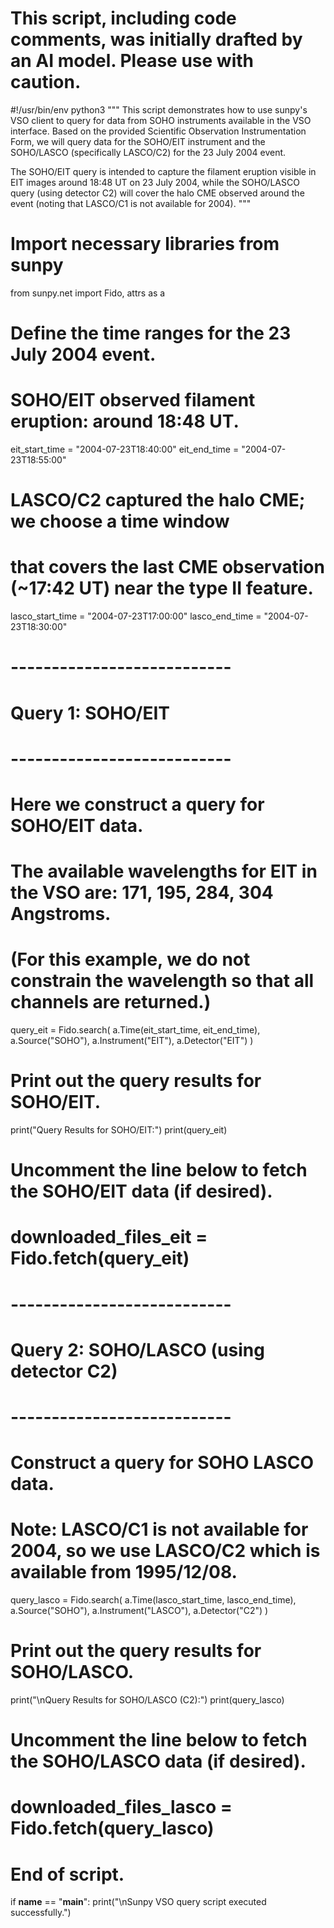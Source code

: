 # This script, including code comments, was initially drafted by an AI model. Please use with caution.

#!/usr/bin/env python3
"""
This script demonstrates how to use sunpy's VSO client to query
for data from SOHO instruments available in the VSO interface.
Based on the provided Scientific Observation Instrumentation Form,
we will query data for the SOHO/EIT instrument and the SOHO/LASCO (specifically LASCO/C2)
for the 23 July 2004 event.

The SOHO/EIT query is intended to capture the filament eruption visible
in EIT images around 18:48 UT on 23 July 2004, while the SOHO/LASCO query (using detector C2)
will cover the halo CME observed around the event (noting that LASCO/C1 is not available for 2004).
"""

# Import necessary libraries from sunpy
from sunpy.net import Fido, attrs as a

# Define the time ranges for the 23 July 2004 event.
# SOHO/EIT observed filament eruption: around 18:48 UT.
eit_start_time = "2004-07-23T18:40:00"
eit_end_time   = "2004-07-23T18:55:00"

# LASCO/C2 captured the halo CME; we choose a time window
# that covers the last CME observation (~17:42 UT) near the type II feature.
lasco_start_time = "2004-07-23T17:00:00"
lasco_end_time   = "2004-07-23T18:30:00"

# ---------------------------
# Query 1: SOHO/EIT
# ---------------------------
# Here we construct a query for SOHO/EIT data.
# The available wavelengths for EIT in the VSO are: 171, 195, 284, 304 Angstroms.
# (For this example, we do not constrain the wavelength so that all channels are returned.)
query_eit = Fido.search(
    a.Time(eit_start_time, eit_end_time),
    a.Source("SOHO"),
    a.Instrument("EIT"),
    a.Detector("EIT")
)
# Print out the query results for SOHO/EIT.
print("Query Results for SOHO/EIT:")
print(query_eit)

# Uncomment the line below to fetch the SOHO/EIT data (if desired).
# downloaded_files_eit = Fido.fetch(query_eit)

# ---------------------------
# Query 2: SOHO/LASCO (using detector C2)
# ---------------------------
# Construct a query for SOHO LASCO data.
# Note: LASCO/C1 is not available for 2004, so we use LASCO/C2 which is available from 1995/12/08.
query_lasco = Fido.search(
    a.Time(lasco_start_time, lasco_end_time),
    a.Source("SOHO"),
    a.Instrument("LASCO"),
    a.Detector("C2")
)
# Print out the query results for SOHO/LASCO.
print("\nQuery Results for SOHO/LASCO (C2):")
print(query_lasco)

# Uncomment the line below to fetch the SOHO/LASCO data (if desired).
# downloaded_files_lasco = Fido.fetch(query_lasco)

# End of script.
if __name__ == "__main__":
    print("\nSunpy VSO query script executed successfully.")
